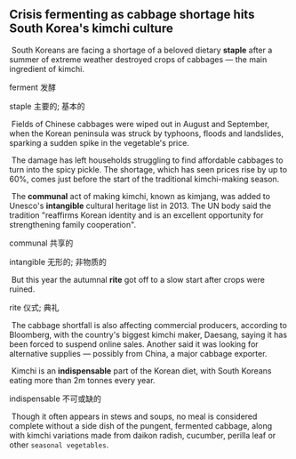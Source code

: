 ## Crisis fermenting as cabbage shortage hits South Korea's kimchi culture

​		South Koreans are facing a shortage of a beloved dietary **staple** after a summer of extreme weather destroyed crops of cabbages — the main ingredient of kimchi.

ferment  发酵

staple  主要的; 基本的

​		Fields of Chinese cabbages were wiped out in August and September, when the Korean peninsula was struck by typhoons, floods and landslides, sparking a sudden spike in the vegetable's price.

​		The damage has left households struggling to find affordable cabbages to turn into the spicy pickle. The shortage, which has seen prices rise by up to 60%, comes just before the start of the traditional kimchi-making season.

​		The **communal** act of making kimchi, known as kimjang, was added to Unesco's **intangible** cultural heritage list in 2013. The UN body said the tradition "reaffirms Korean identity and is an excellent opportunity for strengthening family cooperation".

communal  共享的

intangible  无形的; 非物质的

​		But this year the autumnal **rite** got off to a slow start after crops were ruined.

rite  仪式; 典礼

​		The cabbage shortfall is also affecting commercial producers, according to Bloomberg, with the country's biggest kimchi maker, Daesang, saying it has been forced to suspend online sales. Another said it was looking for alternative supplies — possibly from China, a major cabbage exporter.

​		Kimchi is an **indispensable** part of the Korean diet, with South Koreans eating more than 2m tonnes every year.

indispensable  不可或缺的

​		Though it often appears in stews and soups, no meal is considered complete without a side dish of the pungent, fermented cabbage, along with kimchi variations made from daikon radish, cucumber, perilla leaf or other `seasonal vegetables`.